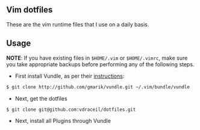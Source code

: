 ## Vim dotfiles

These are the vim runtime files that I use on a daily basis.

## Usage

**NOTE**: If you have existing files in `$HOME/.vim` or `$HOME/.vimrc`, make sure you take appropriate backups before performing any of the following steps.

 - First install Vundle, as per their [instructions](https://github.com/gmarik/vundle):

```sh
$ git clone http://github.com/gmarik/vundle.git ~/.vim/bundle/vundle
```

 - Next, get the dotfiles

```sh
$ git clone git@github.com:vdraceil/dotfiles.git
```

 - Next, install all Plugins through Vundle
